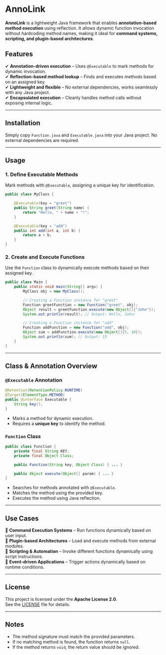 # AnnoLink

**AnnoLink** is a lightweight Java framework that enables **annotation-based method execution** using reflection. It allows dynamic function invocation without hardcoding method names, making it ideal for **command systems, scripting, and plugin-based architectures**.

## Features

✔ **Annotation-driven execution** – Uses `@Executable` to mark methods for dynamic invocation.  
✔ **Reflection-based method lookup** – Finds and executes methods based on an assigned key.  
✔ **Lightweight and flexible** – No external dependencies, works seamlessly with any Java project.  
✔ **Encapsulated execution** – Cleanly handles method calls without exposing internal logic.  

---

## Installation

Simply copy `Function.java` and `Executable.java` into your Java project. No external dependencies are required.  

---

## Usage

### 1. Define Executable Methods

Mark methods with `@Executable`, assigning a unique key for identification.

```java
public class MyClass {

    @Executable(key = "greet")
    public String greet(String name) {
        return "Hello, " + name + "!";
    }

    @Executable(key = "add")
    public int add(int a, int b) {
        return a + b;
    }
}
```

### 2. Create and Execute Functions

Use the `Function` class to dynamically execute methods based on their assigned key.

```java
public class Main {
    public static void main(String[] args) {
        MyClass obj = new MyClass();

        // Creating a Function instance for "greet"
        Function greetFunction = new Function("greet", obj);
        Object result = greetFunction.execute(new Object[]{"John"});
        System.out.println(result); // Output: Hello, John!

        // Creating a Function instance for "add"
        Function addFunction = new Function("add", obj);
        Object sum = addFunction.execute(new Object[]{5, 10});
        System.out.println(sum); // Output: 15
    }
}
```

---

## Class & Annotation Overview

### `@Executable` Annotation

```java
@Retention(RetentionPolicy.RUNTIME)
@Target(ElementType.METHOD)
public @interface Executable {
    String key();
}
```
- Marks a method for dynamic execution.  
- Requires a **unique key** to identify the method.  

### `Function` Class

```java
public class Function {
    private final String KEY;
    private final Object Class;

    public Function(String key, Object Class) { ... }

    public Object execute(Object[] param) { ... }
}
```
- Searches for methods annotated with `@Executable`.  
- Matches the method using the provided key.  
- Executes the method using Java reflection.  

---

## Use Cases

🔹 **Command Execution Systems** – Run functions dynamically based on user input.  
🔹 **Plugin-based Architectures** – Load and execute methods from external modules.  
🔹 **Scripting & Automation** – Invoke different functions dynamically using script instructions.  
🔹 **Event-driven Applications** – Trigger actions dynamically based on runtime conditions.  

---

## License
This project is licensed under the **Apache License 2.0**.  
See the [LICENSE](LICENSE.txt) file for details.

---

## Notes

- The method signature must match the provided parameters.  
- If no matching method is found, the function returns `null`.  
- If the method returns `void`, the return value should be ignored.  